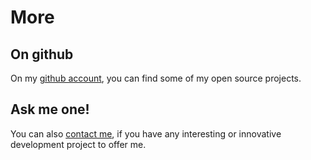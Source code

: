 More
====

On github
---------

On my [github account](https://github.com/jeremt), you can find some of my open source projects.

Ask me one!
-----------

You can also [contact me](#contact), if you have any interesting or innovative development project to offer me.